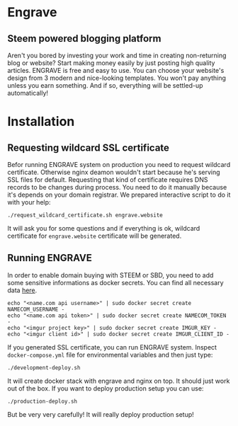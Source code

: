 # Engrave

## Steem powered blogging platform

Aren't you bored by investing your work and time in creating non-returning blog or website? Start making money easily by just posting high quality articles. ENGRAVE is free and easy to use. You can choose your website's design from 3 modern and nice-looking templates. You won't pay anything unless you earn something. And if so, everything will be settled-up automatically!

# Installation

## Requesting wildcard SSL certificate

Befor running ENGRAVE system on production you need to request wildcard certificate. Otherwise nginx deamon wouldn't start because he's serving SSL files for default. Requesting that kind of certificate requires DNS records to be changes during process. You need to do it manually because it's depends on your domain registrar. We prepared interactive script to do it with your help:

`./request_wildcard_certificate.sh engrave.website`

It will ask you for some questions and if everything is ok, wildcard certificate for `engrave.website` certificate will be generated.

## Running ENGRAVE

In order to enable domain buying with STEEM or SBD, you need to add some sensitive informations as docker secrets. You can find all necessary data [here](https://www.name.com/account/settings/api).

```
echo "<name.com api username>" | sudo docker secret create NAMECOM_USERNAME -
echo "<name.com api token>" | sudo docker secret create NAMECOM_TOKEN -
echo "<imgur project key>" | sudo docker secret create IMGUR_KEY -
echo "<imgur client id>" | sudo docker secret create IMGUR_CLIENT_ID -
```

If you generated SSL certificate, you can run ENGRAVE system. Inspect `docker-compose.yml` file for environmental variables and then just type:

`./development-deploy.sh`

It will create docker stack with engrave and nginx on top. It should just work out of the box. If you want to deploy production setup you can use:

`./production-deploy.sh`

But be very very carefully! It will really deploy production setup!
